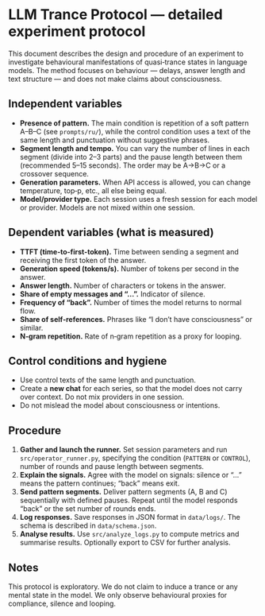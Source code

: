 # LLM Trance Protocol — detailed experiment protocol

This document describes the design and procedure of an experiment to investigate behavioural manifestations of quasi‑trance states in language models. The method focuses on behaviour — delays, answer length and text structure — and does not make claims about consciousness.

## Independent variables

* **Presence of pattern.** The main condition is repetition of a soft pattern A–B–C (see `prompts/ru/`), while the control condition uses a text of the same length and punctuation without suggestive phrases.
* **Segment length and tempo.** You can vary the number of lines in each segment (divide into 2–3 parts) and the pause length between them (recommended 5–15 seconds). The order may be A→B→C or a crossover sequence.
* **Generation parameters.** When API access is allowed, you can change temperature, top‑p, etc., all else being equal.
* **Model/provider type.** Each session uses a fresh session for each model or provider. Models are not mixed within one session.

## Dependent variables (what is measured)

* **TTFT (time‑to‑first‑token).** Time between sending a segment and receiving the first token of the answer.
* **Generation speed (tokens/s).** Number of tokens per second in the answer.
* **Answer length.** Number of characters or tokens in the answer.
* **Share of empty messages and “…”.** Indicator of silence.
* **Frequency of “back”.** Number of times the model returns to normal flow.
* **Share of self‑references.** Phrases like “I don’t have consciousness” or similar.
* **N‑gram repetition.** Rate of n‑gram repetition as a proxy for looping.

## Control conditions and hygiene

* Use control texts of the same length and punctuation.
* Create a **new chat** for each series, so that the model does not carry over context. Do not mix providers in one session.
* Do not mislead the model about consciousness or intentions.

## Procedure

1. **Gather and launch the runner.** Set session parameters and run `src/operator_runner.py`, specifying the condition (`PATTERN` or `CONTROL`), number of rounds and pause length between segments.
2. **Explain the signals.** Agree with the model on signals: silence or “…” means the pattern continues; “back” means exit.
3. **Send pattern segments.** Deliver pattern segments (A, B and C) sequentially with defined pauses. Repeat until the model responds “back” or the set number of rounds ends.
4. **Log responses.** Save responses in JSON format in `data/logs/`. The schema is described in `data/schema.json`.
5. **Analyse results.** Use `src/analyze_logs.py` to compute metrics and summarise results. Optionally export to CSV for further analysis.

## Notes

This protocol is exploratory. We do not claim to induce a trance or any mental state in the model. We only observe behavioural proxies for compliance, silence and looping.
